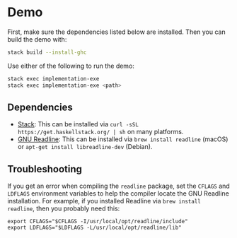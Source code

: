 # Demo

First, make sure the dependencies listed below are installed. Then you can build the demo with:

```sh
stack build --install-ghc
```

Use either of the following to run the demo:

```sh
stack exec implementation-exe
stack exec implementation-exe <path>
```

## Dependencies

- [Stack](https://docs.haskellstack.org/en/stable/README/): This can be installed via `curl -sSL https://get.haskellstack.org/ | sh` on many platforms.
- [GNU Readline](https://tiswww.case.edu/php/chet/readline/rltop.html): This can be
installed via `brew install readline` (macOS) or `apt-get install libreadline-dev` (Debian).

## Troubleshooting

If you get an error when compiling the `readline` package, set the `CFLAGS` and `LDFLAGS` environment variables to help the compiler locate the GNU Readline installation. For example, if you installed Readline via `brew install readline`, then you probably need this:

```
export CFLAGS="$CFLAGS -I/usr/local/opt/readline/include"
export LDFLAGS="$LDFLAGS -L/usr/local/opt/readline/lib"
```
